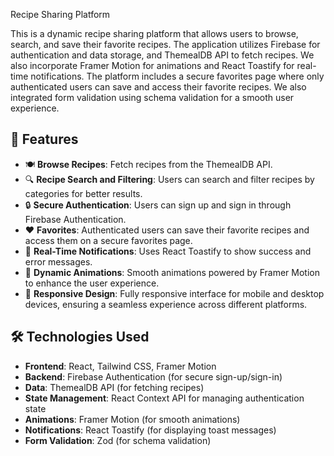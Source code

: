 Recipe Sharing Platform

This is a dynamic recipe sharing platform that allows users to browse, search, and save their favorite recipes. The application utilizes Firebase for authentication and data storage, and ThemealDB API to fetch recipes. We also incorporate Framer Motion for animations and React Toastify for real-time notifications. The platform includes a secure favorites page where only authenticated users can save and access their favorite recipes. We also integrated form validation using schema validation for a smooth user experience.
## 🌟 Features

- 🍽️ **Browse Recipes**: Fetch recipes from the ThemealDB API.
- 🔍 **Recipe Search and Filtering**: Users can search and filter recipes by categories for better results.
- 🔒 **Secure Authentication**: Users can sign up and sign in through Firebase Authentication.
- ❤️ **Favorites**: Authenticated users can save their favorite recipes and access them on a secure favorites page.
- 🔔 **Real-Time Notifications**: Uses React Toastify to show success and error messages.
- 🎨 **Dynamic Animations**: Smooth animations powered by Framer Motion to enhance the user experience.
- 📱 **Responsive Design**: Fully responsive interface for mobile and desktop devices, ensuring a seamless experience across different platforms.

## 🛠️ Technologies Used

- **Frontend**: React, Tailwind CSS, Framer Motion
- **Backend**: Firebase Authentication (for secure sign-up/sign-in)
- **Data**: ThemealDB API (for fetching recipes)
- **State Management**: React Context API for managing authentication state
- **Animations**: Framer Motion (for smooth animations)
- **Notifications**: React Toastify (for displaying toast messages)
- **Form Validation**: Zod (for schema validation)



